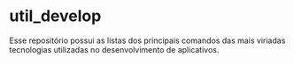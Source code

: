 # util_develop
Esse repositório possui as listas dos principais comandos das mais viriadas tecnologias utilizadas no desenvolvimento de aplicativos.
